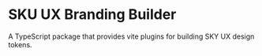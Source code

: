 # SKU UX Branding Builder

A TypeScript package that provides vite plugins for building SKY UX design tokens.
